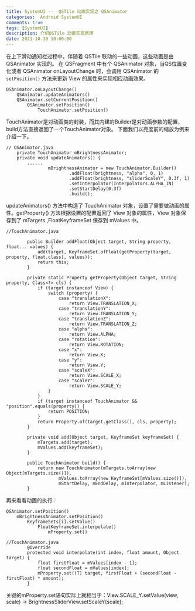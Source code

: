 ```yaml
---
title: SystemUI --  QSTile 动画实现之 QSAnimator
categories:  Android SystemUI
comments: true
tags: [SystemUI]
description: 介绍QSTile 动画实现原理
date: 2021-10-30 10:00:00
---
```



在上下滑动通知栏过程中，伴随着 QSTile 联动的一些动画，这些动画是由 QSAnimator 实现的。
在 QSFragment 中有个 QSAnimator 对象，当QS位置变化或者 QSAnimator onLayoutChange 时，会调用 QSAnimator 的  `setPosition()` 方法来更新 View 的属性来实现相应动画效果。

```
QSAnimator.onLayoutChange()
    QSAnimator.updateAnimators()
    QSAnimator.setCurrentPosition()
        QSAnimator.setPosition()
            TouchAnimator.setPosition()
```

TouchAnimator是对动画类的封装，而其内建的Builder是对动画参数的配置，build方法直接返回了一个TouchAnimator对象。
下面我们以亮度前的缩放为例来介绍一下。

```
// QSAnimator.java
    private TouchAnimator mBrightnessAnimator;
    private void updateAnimators() {
        ......
                mBrightnessAnimator = new TouchAnimator.Builder()
                        .addFloat(brightness, "alpha", 0, 1)
                        .addFloat(brightness, "sliderScaleY", 0.3f, 1)
                        .setInterpolator(Interpolators.ALPHA_IN)
                        .setStartDelay(0.3f)
                        .build();
```

updateAnimators() 方法中构造了 TouchAnimator 对象，设置了需要做动画的属性。getProperty() 方法根据设置的配置返回了 View 对象的属性，View 对象保存到了 mTargets ,FloatKeyframeSet 保存到 mValues 中。

```
//TouchAnimator.java

        public Builder addFloat(Object target, String property, float... values) {
            add(target, KeyframeSet.ofFloat(getProperty(target, property, float.class), values));
            return this;
        }

        private static Property getProperty(Object target, String property, Class<?> cls) {
            if (target instanceof View) {
                switch (property) {
                    case "translationX":
                        return View.TRANSLATION_X;
                    case "translationY":
                        return View.TRANSLATION_Y;
                    case "translationZ":
                        return View.TRANSLATION_Z;
                    case "alpha":
                        return View.ALPHA;
                    case "rotation":
                        return View.ROTATION;
                    case "x":
                        return View.X;
                    case "y":
                        return View.Y;
                    case "scaleX":
                        return View.SCALE_X;
                    case "scaleY":
                        return View.SCALE_Y;
                }
            }
            if (target instanceof TouchAnimator && "position".equals(property)) {
                return POSITION;
            }
            return Property.of(target.getClass(), cls, property);
        }
        
        private void add(Object target, KeyframeSet keyframeSet) {
            mTargets.add(target);
            mValues.add(keyframeSet);
        }
        
        public TouchAnimator build() {
            return new TouchAnimator(mTargets.toArray(new Object[mTargets.size()]),
                    mValues.toArray(new KeyframeSet[mValues.size()]),
                    mStartDelay, mEndDelay, mInterpolator, mListener);
        }
```

再来看看动画的执行：

```
QSAnimator.setPosition()
    mBrightnessAnimator.setPosition()
        KeyframeSets[i].setValue()
            FloatKeyframeSet.interpolate()
                mProperty.set()
```

```
//TouchAnimator.java
        @Override
        protected void interpolate(int index, float amount, Object target) {
            float firstFloat = mValues[index - 1];
            float secondFloat = mValues[index];
            mProperty.set((T) target, firstFloat + (secondFloat - firstFloat) * amount);
        }

```

关键的mProperty.set语句实际上就相当于：View.SCALE_Y.setValue(view, scale) -> BrightnessSliderView.setScaleY(scale);

